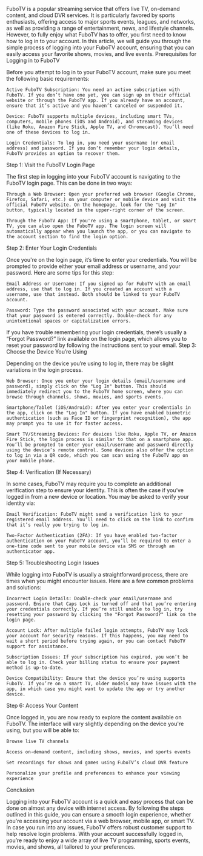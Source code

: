 FuboTV is a popular streaming service that offers live TV, on-demand content, and cloud DVR services. It is particularly favored by sports enthusiasts, offering access to major sports events, leagues, and networks, as well as providing a range of entertainment, news, and lifestyle channels. However, to fully enjoy what FuboTV has to offer, you first need to know how to log in to your account. In this article, we will guide you through the simple process of logging into your FuboTV account, ensuring that you can easily access your favorite shows, movies, and live events.
Prerequisites for Logging in to FuboTV

Before you attempt to log in to your FuboTV account, make sure you meet the following basic requirements:

    Active FuboTV Subscription: You need an active subscription with FuboTV. If you don’t have one yet, you can sign up on their official website or through the FuboTV app. If you already have an account, ensure that it’s active and you haven’t canceled or suspended it.

    Device: FuboTV supports multiple devices, including smart TVs, computers, mobile phones (iOS and Android), and streaming devices (like Roku, Amazon Fire Stick, Apple TV, and Chromecast). You’ll need one of these devices to log in.

    Login Credentials: To log in, you need your username (or email address) and password. If you don’t remember your login details, FuboTV provides an option to recover them.

Step 1: Visit the FuboTV Login Page

The first step in logging into your FuboTV account is navigating to the FuboTV login page. This can be done in two ways:

    Through a Web Browser: Open your preferred web browser (Google Chrome, Firefox, Safari, etc.) on your computer or mobile device and visit the official FuboTV website. On the homepage, look for the "Log In" button, typically located in the upper-right corner of the screen.

    Through the FuboTV App: If you're using a smartphone, tablet, or smart TV, you can also open the FuboTV app. The login screen will automatically appear when you launch the app, or you can navigate to the account section to find the login option.

Step 2: Enter Your Login Credentials

Once you're on the login page, it’s time to enter your credentials. You will be prompted to provide either your email address or username, and your password. Here are some tips for this step:

    Email Address or Username: If you signed up for FuboTV with an email address, use that to log in. If you created an account with a username, use that instead. Both should be linked to your FuboTV account.

    Password: Type the password associated with your account. Make sure that your password is entered correctly. Double-check for any unintentional spaces or capitalization errors.

If you have trouble remembering your login credentials, there’s usually a “Forgot Password?” link available on the login page, which allows you to reset your password by following the instructions sent to your email.
Step 3: Choose the Device You’re Using

Depending on the device you’re using to log in, there may be slight variations in the login process.

    Web Browser: Once you enter your login details (email/username and password), simply click on the "Log In" button. This should immediately redirect you to the FuboTV home screen, where you can browse through channels, shows, movies, and sports events.

    Smartphone/Tablet (iOS/Android): After you enter your credentials in the app, click on the "Log In" button. If you have enabled biometric authentication (such as Face ID or fingerprint recognition), the app may prompt you to use it for faster access.

    Smart TV/Streaming Devices: For devices like Roku, Apple TV, or Amazon Fire Stick, the login process is similar to that on a smartphone app. You’ll be prompted to enter your email/username and password directly using the device’s remote control. Some devices also offer the option to log in via a QR code, which you can scan using the FuboTV app on your mobile phone.

Step 4: Verification (If Necessary)

In some cases, FuboTV may require you to complete an additional verification step to ensure your identity. This is often the case if you’ve logged in from a new device or location. You may be asked to verify your identity via:

    Email Verification: FuboTV might send a verification link to your registered email address. You’ll need to click on the link to confirm that it’s really you trying to log in.

    Two-Factor Authentication (2FA): If you have enabled two-factor authentication on your FuboTV account, you’ll be required to enter a one-time code sent to your mobile device via SMS or through an authenticator app.

Step 5: Troubleshooting Login Issues

While logging into FuboTV is usually a straightforward process, there are times when you might encounter issues. Here are a few common problems and solutions:

    Incorrect Login Details: Double-check your email/username and password. Ensure that Caps Lock is turned off and that you’re entering your credentials correctly. If you’re still unable to log in, try resetting your password by clicking the "Forgot Password?" link on the login page.

    Account Lock: After multiple failed login attempts, FuboTV may lock your account for security reasons. If this happens, you may need to wait a short period before trying again, or you can contact FuboTV support for assistance.

    Subscription Issues: If your subscription has expired, you won’t be able to log in. Check your billing status to ensure your payment method is up-to-date.

    Device Compatibility: Ensure that the device you’re using supports FuboTV. If you’re on a smart TV, older models may have issues with the app, in which case you might want to update the app or try another device.

Step 6: Access Your Content

Once logged in, you are now ready to explore the content available on FuboTV. The interface will vary slightly depending on the device you're using, but you will be able to:

    Browse live TV channels

    Access on-demand content, including shows, movies, and sports events

    Set recordings for shows and games using FuboTV’s cloud DVR feature

    Personalize your profile and preferences to enhance your viewing experience

Conclusion

Logging into your FuboTV account is a quick and easy process that can be done on almost any device with internet access. By following the steps outlined in this guide, you can ensure a smooth login experience, whether you're accessing your account via a web browser, mobile app, or smart TV. In case you run into any issues, FuboTV offers robust customer support to help resolve login problems. With your account successfully logged in, you’re ready to enjoy a wide array of live TV programming, sports events, movies, and shows, all tailored to your preferences.
